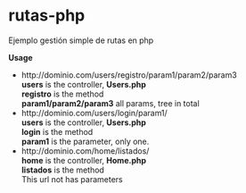 # rutas-php
Ejemplo gestión simple de rutas en php

<b>Usage</b>
<ul>
<li>http://dominio.com/users/registro/param1/param2/param3<br>
<b>users</b> is the controller, <b>Users.php</b><br> 
<b>registro</b> is the method<br> 
<b>param1/param2/param3</b> all params, tree in total
<li>http://dominio.com/users/login/param1/<br>
<b>users</b> is the controller, <b>Users.php</b><br> 
<b>login</b> is the method<br> 
<b>param1</b> is the parameter, only one.
<li>http://dominio.com/home/listados/<br>
<b>home</b> is the controller, <b>Home.php</b><br> 
<b>listados</b> is the method<br> 
This url not has parameters
</ul>
